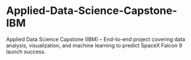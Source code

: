 # Applied-Data-Science-Capstone-IBM
Applied Data Science Capstone (IBM) – End-to-end project covering data analysis, visualization, and machine learning to predict SpaceX Falcon 9 launch success.
